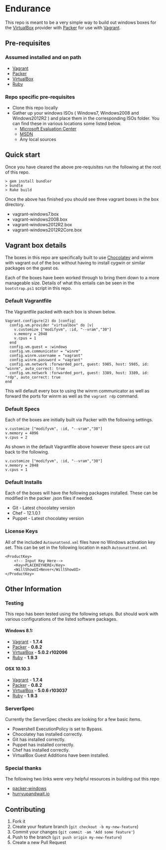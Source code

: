 # Endurance

This repo is meant to be a very simple way to build out windows boxes for the
[VirtualBox](https://www.virtualbox.org/wiki/Downloads) provider with [Packer](https://packer.io)
for use with [Vagrant](http://vagrantup.com).

## Pre-requisites

### Assumed installed and on path

* [Vagrant](http://vagrantup.com)
* [Packer](http://packer.io)
* [VirtualBox](https://www.virtualbox.org/wiki/Downloads)
* [Ruby](https://www.ruby-lang.org/en/documentation/installation/)

### Repo specific pre-requisites

* Clone this repo locally
* Gather up your windows ISOs ( Windows7, Windows2008 and Windows2012R2 ) and place them in the corresponding ISOs folder.  You can find these in various locations some listed below.
  * [Microsoft Evaluation Center](https://www.microsoft.com/en-us/evalcenter/)
  * [MSDN](https://msdn.microsoft.com/en-us/default.aspx)
  * Any local sources

## Quick start

Once you have cleared the above pre-requisites run the following at the root of this repo.

```
> gem install bundler
> bundle
> Rake build
```

Once the above has finished you should see three vagrant boxes in the box directory.

* vagrant-windows7.box
* vagrant-windows2008.box
* vagrant-windows2012R2.box
* vagrant-windows2012R2Core.box

## Vagrant box details

The boxes in this repo are specifically built to use [Chocolatey](https://chocolatey.org/) and winrm
with vagrant out of the box without having to install cygwin or similar packages on the guest os.

Each of the boxes have been worked through to bring them down to a more manageable size. Details of
what this entails can be seen in the ```bootstrap.ps1``` script in this repo.

### Default Vagrantfile

The Vagrantfile packed with each box is shown below.

```
Vagrant.configure(2) do |config|
  config.vm.provider "virtualbox" do |v|
    v.customize ["modifyvm", :id, "--vram","30"]
    v.memory = 2048
    v.cpus = 1
  end
  config.vm.guest = :windows
  config.vm.communicator = "winrm"
  config.winrm.username = "vagrant"
  config.winrm.password = "vagrant"
  config.vm.network :forwarded_port, guest: 5985, host: 5985, id: "winrm", auto_correct: true
  config.vm.network :forwarded_port, guest: 3389, host: 3389, id: "rdp", auto_correct: true
end
```
This will default every box to using the winrm communicator as well as forward the ports for winrm as
well as the ```vagrant rdp``` command.

### Default Specs

Each of the boxes are initially built via Packer with the following settings.

```
v.customize ["modifyvm", :id, "--vram","30"]
v.memory = 4096
v.cpus = 2
```

As shown in the default Vagrantfile above however these specs are cut back to the following.

```
v.customize ["modifyvm", :id, "--vram","30"]
v.memory = 2048
v.cpus = 1
```

### Default Installs

Each of the boxes will have the following packages installed. These can be modified in the packer .json files if needed.

* Git - Latest chocolatey version
* Chef - 12.1.0.1
* Puppet - Latest chocolatey version


### License Keys

All of the included ```Autounattend.xml``` files have no Windows activation key set. This can be set
in the following location in each ```Autounattend.xml```

```
<ProductKey>
    <!-- Input Key Here-->
    <Key>PLACEKEYHERE</Key>
    <WillShowUI>Never</WillShowUI>
</ProductKey>
```

## Other Information

### Testing

This repo has been tested using the following setups. But should work with various configurations of the listed software packages.

#### Windows 8.1:
* [Vagrant](http://vagrantup.com) - **1.7.4**
* [Packer](http://packer.io) - **0.8.2**
* [VirtualBox](https://www.virtualbox.org/wiki/Downloads) - **5.0.2 r102096**
* [Ruby](https://www.ruby-lang.org/en/documentation/installation/) - **1.9.3**

#### OSX 10.10.3
* [Vagrant](http://vagrantup.com) - **1.7.4**
* [Packer](http://packer.io) - **0.8.2**
* [VirtualBox](https://www.virtualbox.org/wiki/Downloads) - **5.0.6 r103037**
* [Ruby](https://www.ruby-lang.org/en/documentation/installation/) - **1.9.3**

### ServerSpec

Currently the ServerSpec checks are looking for a few basic items.

* Powershell ExecutionPolicy is set to Bypass.
* Chocolatey has installed correctly.
* Git has installed correctly.
* Puppet has installed correctly.
* Chef has installed correctly.
* VirtualBox Guest Additions have been installed.

### Special thanks

The following two links were very helpful resources in building out this repo

* [packer-windows](https://github.com/joefitzgerald/packer-windows)
* [hurryupandwait.io](http://www.hurryupandwait.io/blog/in-search-of-a-light-weight-windows-vagrant-box)

## Contributing

1. Fork it
2. Create your feature branch (`git checkout -b my-new-feature`)
3. Commit your changes (`git commit -am 'Add some feature'`)
4. Push to the branch (`git push origin my-new-feature`)
5. Create a new Pull Request
